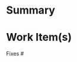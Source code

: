 <!-- Thank you for submitting a Pull Request. If you're new to contributing to BCApps please read our pull request guideline below
* https://github.com/Microsoft/BCApps/wiki/How-to-Contribute
-->
# Summary
<!-- Provide a general summary of your changes -->

# Work Item(s)
Fixes # <!-- Add the issue number here -->